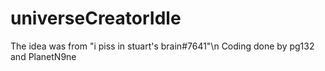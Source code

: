 # universeCreatorIdle

The idea was from "i piss in stuart's brain#7641"\n
Coding done by pg132 and PlanetN9ne
